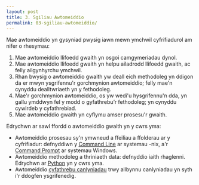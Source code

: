 ```yaml
---
layout: post
title: 3. Sgiliau Awtomeiddio
permalink: 03-sgiliau-awtomeiddio/
---
```


Mae awtomeiddio yn gysyniad pwysig iawn mewn ymchwil cyfrifiadurol am nifer o
rhesymau:

 1. Mae awtomeiddio llifoedd gwaith yn osgoi camgymeriadau dynol.
 2. Mae awtomeiddio llifoedd gwaith yn helpu ailadrodd llifoedd gwaith, ac felly
    ailgynhyrchu ymchwil.
 3. Rhan bwysig o awtomeiddio gwaith yw deall eich methodoleg yn ddigon da er
    mwyn ysgrifennu'r gorchmynion awtomeiddio; felly mae'n cynyddu dealltwriaeth
    yn y fethodoleg.
 4. Mae'r gorchmynion awtomeiddio, os yw wedi'u hysgrifennu'n dda, yn gallu
    ymddwyn fel y modd o gyfathrebu’r fethodoleg; yn cynyddu cywirdeb y
    cyfathrebiad.
 5. Mae awtomeiddio gwaith yn cyflymu amser prosesu'r gwaith.

Edrychwn ar sawl ffordd o awtomeiddio gwaith yn y cwrs yma:

 + Awtomeiddio prosesau sy'n ymwneud a ffeiliau a ffolderau ar y cyfrifiadur:
 defnyddiwn y [Command Line](/04-commandline/) ar systemau -nix, a'r
 [Command Prompt](/05-commandprompt/) ar systemau Windows.
 + Awtomeiddio methodoleg a thriniaeth data: defnyddio iaith rhaglenni.
 Edrychwn ar [Python](/06-codio/) yn y cwrs yma.
 + Awtomeiddio [cyfathrebu canlyniadau](/12-awtomeiddio-canlyniadau/) trwy allbynnu
 canlyniadau yn syth i'r ddogfen ysgrifenedig.